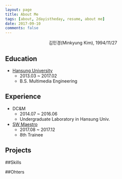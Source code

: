```yaml
---
layout: page
title: About Me
tags: [about, 2dayistheday, resume, about me]
date: 2017-09-10
comments: false
---
```

    
<center>김민경(Minkyung Kim), 1994/11/27</center>

<a class="social-btn" href="mailto:{{ site.email }}" target="_blank" rel="noopener noreferrer"><i class="fa fa-fw fa-envelope-square"></i></a>


## Education
* <a href = "http://www.hansung.ac.kr/web/www/home">Hansung University</a>
	* 2013.03 ~ 2017.02
	* B.S. Multimedia Engineering

## Experience
* DC&M
	* 2014.07 ~ 2016.06
	* Undergraduate Laboratory in Hansung Univ.
* <a href ="http://www.swmaestro.kr/web/web/main.do">SW Maestro</a>
	* 2017.08 ~ 2017.12
	* 8th Trainee

## Projects


##Skills

##Ohters
